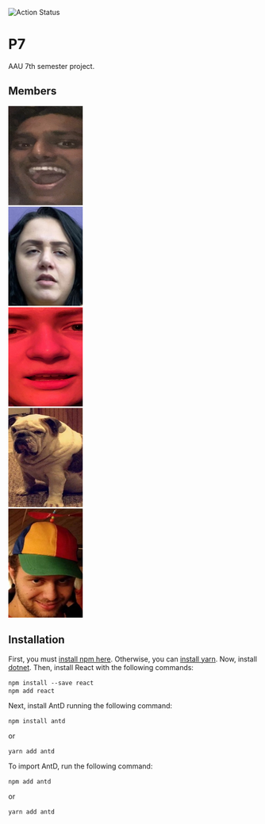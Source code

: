 ![Action Status](https://github.com/MrPekar98/P7/workflows/Contiuous%20integration/badge.svg)

# P7
AAU 7th semester project.

## Members

<div class="row">
  <div class="column">
    <img src="images/readme/Abi.jpg" width="150" height="200">
  </div>
  <div class="column">
    <img src="images/readme/Melni.jpg" width="150" height="200">
  </div>
  <div class="column">
    <img src="images/readme/Elsebed.jpg" width="150" height="200">
  </div>
  <div class="column">
    <img src="images/readme/doggo.png" width="150" height="200">
  </div>
  <div class="column">
    <img src="images/readme/TG.jpg" width="150" height="220">
  </div>
</div>

## Installation

First, you must [install npm here](https://www.npmjs.com/get-npm). Otherwise, you can [install yarn](https://classic.yarnpkg.com/en/docs/install/#windows-stable). Now, install [dotnet](https://dotnet.microsoft.com/download). Then, install React with the following commands:

```
npm install --save react
npm add react
```

Next, install AntD running the following command:

```
npm install antd
```

or

```
yarn add antd
```

To import AntD, run the following command:

```
npm add antd
```

or

```
yarn add antd
```
